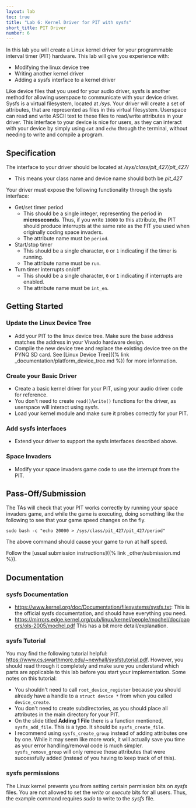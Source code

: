 ```yaml
---
layout: lab
toc: true
title: "Lab 6: Kernel Driver for PIT with sysfs"
short_title: PIT Driver
number: 6
---
```


In this lab you will create a Linux kernel driver for your programmable interval timer (PIT) hardware.  This lab will give you experience with:
  * Modifying the linux device tree
  * Writing another kernel driver
  * Adding a sysfs interface to a kernel driver


Like device files that you used for your audio driver, sysfs is another method for allowing userspace to communicate with your device driver.  Sysfs is a virtual filesystem, located at */sys*.  Your driver will create a set of attributes, that are represented as files in this virtual filesystem.  Userspace can read and write ASCII text to these files to read/write attributes in your driver.   This interface to your device is nice for users, as they can interact with your device by simply using `cat` and `echo` through the terminal, without needing to write and compile a program.

## Specification 

The interface to your driver should be located at */sys/class/pit_427/pit_427/*
  * This means your class name and device name should both be *pit_427*

Your driver must expose the following functionality through the sysfs interface:
  * Get/set timer period
    * This should be a single integer, representing the period in **microseconds**.  Thus, if you write `10000` to this attribute, the PIT should produce interrupts at the same rate as the FIT you used when originally coding space invaders.
    * The attribute name must be `period`.
  * Start/stop timer
    * This should be a single character, `0` or `1` indicating if the timer is running.
    * The attribute name must be `run`.
  * Turn timer interrupts on/off
    * This should be a single character, `0` or `1` indicating if interrupts are enabled.
    * The attribute name must be `int_en`.




## Getting Started

### Update the Linux Device Tree 

  * Add your PIT to the linux device tree.  Make sure the base address matches the address in your Vivado hardware design.
  * Compile the new device tree and replace the existing device tree on the PYNQ SD card. See [Linux Device Tree]({% link _documentation/platform_device_tree.md %}) for more information.


### Create your Basic Driver 
  * Create a basic kernel driver for your PIT, using your audio driver code for reference.
  * You don't need to create `read()`/`write()` functions for the driver, as userspace will interact using sysfs.   
  * Load your kernel module and make sure it probes correctly for your PIT.


### Add sysfs interfaces

  * Extend your driver to support the sysfs interfaces described above.

### Space Invaders 
  * Modify your space invaders game code to use the interrupt from the PIT.



## Pass-Off/Submission
The TAs will check that your PIT works correctly by running your space invaders game, and while the game is executing, doing something like the following to see that your game speed changes on the fly.

```
sudo bash -c "echo 20000 > /sys/class/pit_427/pit_427/period"
```

The above command should cause your game to run at half speed.  


Follow the [usual submission instructions]({% link _other/submission.md %}).


## Documentation 

### sysfs Documentation
  * <https://www.kernel.org/doc/Documentation/filesystems/sysfs.txt>:  This is the official sysfs documentation, and should have everything you need.
  * <https://mirrors.edge.kernel.org/pub/linux/kernel/people/mochel/doc/papers/ols-2005/mochel.pdf>  This has a bit more detail/explanation.

###  sysfs Tutorial 
You may find the following tutorial helpful: <https://www.cs.swarthmore.edu/~newhall/sysfstutorial.pdf>. However, you should read through it completely and make sure you understand which parts are applicable to this lab before you start your implementation.  Some notes on this tutorial:
  * You shouldn't need to call `root_device_register` because you should already have a handle to a `struct device *` from when you called `device_create`.
  * You don't need to create subdirectories, as you should place all attributes in the main directory for your PIT.
  * On the slide titled **Adding 1 File** there is a function mentioned, `sysfs_add_file`.  This is a typo.  It should be `sysfs_create_file`.
  * I recommend using `sysfs_create_group` instead of adding attributes one by one.  While it may seem like more work, it will actually save you time as your error handling/removal code is much simpler. `sysfs_remove_group` will only remove those attributes that were successfully added (instead of you having to keep track of of this).


### sysfs permissions 

The Linux kernel prevents you from setting certain permission bits on *sysfs* files.  You are not allowed to set the *write* or *execute* bits for all users.  Thus, the example command requires *sudo* to write to the *sysfs* file.
